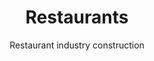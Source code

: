 ---
template: ProjectIndex
title: Restaurants
subtitle: Restaurant industry construction
meta:
  noindex: true
  title: Restaurants
featuredImage: 'https://ucarecdn.com/48e39e19-b0cb-432c-83fd-a573bbd1fbb2/'
---
